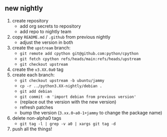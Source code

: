 ## new nightly

1. create repository
    - add org secrets to repository
    - add repo to nightly team
1. copy `README.md` / `.github` from previous nightly
    - adjust the version in both
1. create the `upstream` branch:
    - `git remote add cpython git@github.com:python/cpython`
    - `git fetch cpython refs/heads/main:refs/heads/upstream`
    - `git checkout upstream`
1. create the `v3.XX.0a0` tag
1. create each branch:
    - `git checkout upstream -b ubuntu/jammy`
    - `cp -r ../python3.XX-nightly/debian .`
    - `git add debian`
    - `git commit -m 'import debian from previous version'`
    - (replace out the version with the new version)
    - refresh patches
    - bump the version (`3.xx.0~a0-1+jammy` to change the package name)
1. delete non-alpha0 tags
    - `git tag -l | grep -v a0 | xargs git tag -d`
1. push all the things!
